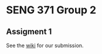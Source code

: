 # SENG 371 Group 2
## Assigment 1

See the [wiki](https://github.com/hsmethurst/SENG371_Group2/wiki) for our submission.

